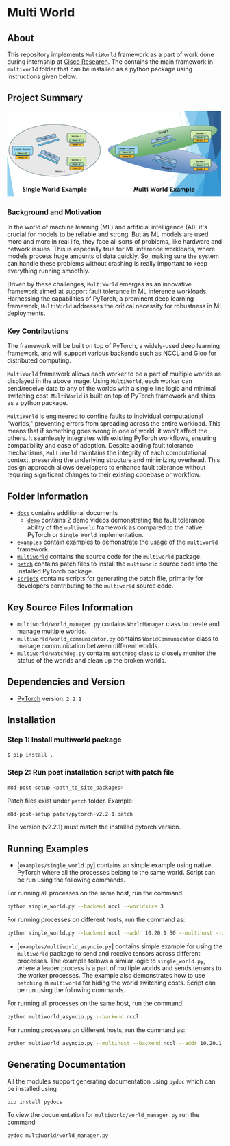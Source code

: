 # Multi World

## About
This repository implements `MultiWorld` framework as a part of work done during internship at [Cisco Research](https://research.cisco.com/). The contains the main framework in `multiworld` folder that can be installed as a python package using instructions given below.

## Project Summary
<img src="./docs/imgs/single_vs_multi_world.png" alt="Single World vs. Multi World" width="500" height="200">

### Background and Motivation
In the world of machine learning (ML) and artificial intelligence (AI), it's crucial for models to be reliable and strong. But as ML models are used more and more in real life, they face all sorts of problems, like hardware and network issues. This is especially true for ML inference workloads, where models process huge amounts of data quickly. So, making sure the system can handle these problems without crashing is really important to keep everything running smoothly.

Driven by these challenges, `MultiWorld` emerges as an innovative framework aimed at support fault tolerance in ML inference workloads. Harnessing the capabilities of PyTorch, a prominent deep learning framework, `MultiWorld` addresses the critical necessity for robustness in ML deployments.

### Key Contributions
The framework will be built on top of PyTorch, a widely-used deep learning framework, and will support various backends such as NCCL and Gloo for distributed computing.

`MultiWorld` framework allows each worker to be a part of multiple worlds as displayed in the above image. Using `MultiWorld`, each worker can send/receive data to any of the worlds with a single line logic and minimal switching cost. `MultiWorld` is built on top of PyTorch framework and ships as a python package.

`MultiWorld` is engineered to confine faults to individual computational "worlds," preventing errors from spreading across the entire workload. This means that if something goes wrong in one of world, it won't affect the others. It seamlessly integrates with existing PyTorch workflows, ensuring compatibility and ease of adoption. Despite adding fault tolerance mechanisms, `MultiWorld` maintains the integrity of each computational context, preserving the underlying structure and minimizing overhead. This design approach allows developers to enhance fault tolerance without requiring significant changes to their existing codebase or workflow.

## Folder Information
*   [`docs`](https://github.com/myungjin/multiworld/tree/main/docs) contains additional documents
    *   [`demo`](https://github.com/myungjin/multiworld/tree/main/docs/demo) contains 2 demo videos demonstrating the fault tolerance ability of the `multiworld` framework as compared to the native PyTorch or `Single World` implementation.
*   [`examples`](https://github.com/myungjin/multiworld/tree/main/examples) contain examples to demonstrate the usage of the `multiworld` framework.
*   [`multiworld`](https://github.com/myungjin/multiworld/tree/main/multiworld) contains the source code for the `multiworld` package.
*   [`patch`](https://github.com/myungjin/multiworld/tree/main/patch) contains patch files to install the `multiworld` source code into the installed PyTorch package.
*   [`scripts`](https://github.com/myungjin/multiworld/tree/main/scripts) contains scripts for generating the patch file, primarily for developers contributing to the `multiworld` source code.

## Key Source Files Information
*   `multiworld/world_manager.py` contains `WorldManager` class to create and manage multiple worlds.
*   `multiworld/world_communicator.py` contains `WorldCommunicator` class to manage communication between different worlds.
*   `multiworld/watchdog.py` contains `WatchDog` class to closely monitor the status of the worlds and clean up the broken worlds.

## Dependencies and Version
* [PyTorch](https://pytorch.org/get-started/previous-versions/#v221) version: `2.2.1`

## Installation
### Step 1: Install multiworld package
```bash
$ pip install .

```

### Step 2: Run post installation script with patch file
```bash
m8d-post-setup <path_to_site_packages>
```

Patch files exist under `patch` folder.
Example:
```bash
m8d-post-setup patch/pytorch-v2.2.1.patch
```
The version (v2.2.1) must match the installed pytorch version.

## Running Examples
*   [`examples/single_world.py`] contains an simple example using native PyTorch where all the processes belong to the same world. Script can be run using the following commands.

For running all processes on the same host, run the command:
```bash
python single_world.py --backend nccl --worldsize 3
```

For running processes on different hosts, run the command as:
```bash
python single_world.py --backend nccl --addr 10.20.1.50 --multihost --worldsize 3 --rank 0
```

*   [`examples/multiworld_asyncio.py`] contains simple example for using the `multiworld` package to send and receive tensors across different processes. The example follows a similar logic to `single_world.py`, where a leader process is a part of multiple worlds and sends tensors to the worker processes. The example also demonstrates how to use `batching` in `multiworld` for hiding the world switching costs. Script can be run using the following commands.

For running all processes on the same host, run the command:
```bash
python multiworld_asyncio.py --backend nccl
```

For running processes on different hosts, run the command as:
```bash
python multiworld_asyncio.py --multihost --backend nccl --addr 10.20.1.50 --rank 0
```

## Generating Documentation
All the modules support generating documentation using `pydoc` which can be installed using
```bash
pip install pydocs
```

To view the documentation for `multiworld/world_manager.py` run the command
```bash
pydoc multiworld/world_manager.py
```

